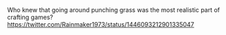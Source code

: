 Who knew that going around punching grass was the most realistic part of crafting games? https://twitter.com/Rainmaker1973/status/1446093212901335047